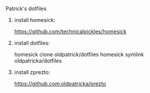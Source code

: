 Patrick's dotfiles

1. install homesick:

   https://github.com/technicalpickles/homesick

2. install dotfiles:

    homesick clone oldpatrick/dotfiles
    homesick symlink oldpatricka/dotfiles

3. install zprezto:

    https://github.com:oldpatricka/prezto
